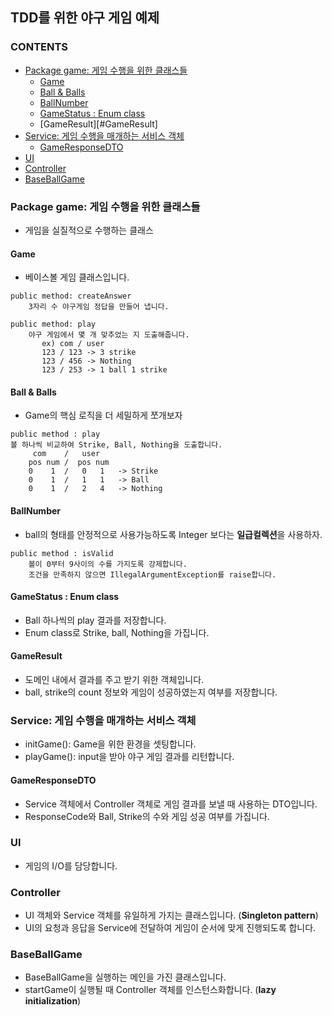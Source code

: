 ## TDD를 위한 야구 게임 예제

### CONTENTS

- [Package game: 게임 수행을 위한 클래스들](#Package-game:-게임-수행을-위한-클래스들)
    - [Game](#Game)
    - [Ball & Balls](#Ball-&-Balls)
    - [BallNumber](#BallNumber)
    - [GameStatus : Enum class](#GameStatus-:-Enum-class)
    - [GameResult][#GameResult]
- [Service: 게임 수행을 매개하는 서비스 객체](Service:-게임-수행을-매개하는-서비스-객체)
    - [GameResponseDTO](#GameResponseDTO)
- [UI](#UI)
- [Controller](#Controller)
- [BaseBallGame](#BaseBallGame)


### Package game: 게임 수행을 위한 클래스들

- 게임을 실질적으로 수행하는 클래스

#### Game

- 베이스볼 게임 클래스입니다.

```
public method: createAnswer
    3자리 수 야구게임 정답을 만들어 냅니다.

public method: play
    야구 게임에서 몇 개 맞추었는 지 도출해줍니다.
       ex) com / user
       123 / 123 -> 3 strike
       123 / 456 -> Nothing
       123 / 253 -> 1 ball 1 strike
```

#### Ball & Balls

- Game의 핵심 로직을 더 세밀하게 쪼개보자

```
public method : play
볼 하나씩 비교하여 Strike, Ball, Nothing을 도출합니다.
     com    /   user
    pos num /  pos num
    0    1  /   0   1   -> Strike
    0    1  /   1   1   -> Ball
    0    1  /   2   4   -> Nothing 
```

#### BallNumber

- ball의 형태를 안정적으로 사용가능하도록 Integer 보다는 **일급컬렉션**을 사용하자.

```
public method : isValid
    볼이 0부터 9사이의 수를 가지도록 강제합니다.
    조건을 만족하지 않으면 IllegalArgumentException를 raise합니다.
```

#### GameStatus : Enum class

- Ball 하나씩의 play 결과를 저장합니다.
- Enum class로 Strike, ball, Nothing을 가집니다.

#### GameResult

- 도메인 내에서 결과를 주고 받기 위한 객체입니다.
- ball, strike의 count 정보와 게임이 성공하였는지 여부를 저장합니다.

### Service: 게임 수행을 매개하는 서비스 객체

- initGame(): Game을 위한 환경을 셋팅합니다.
- playGame(): input을 받아 야구 게임 결과를 리턴합니다.

#### GameResponseDTO

- Service 객체에서 Controller 객체로 게임 결과를 보낼 때 사용하는 DTO입니다.
- ResponseCode와 Ball, Strike의 수와 게임 성공 여부를 가집니다.

### UI

- 게임의 I/O를 담당합니다.

### Controller

- UI 객체와 Service 객체를 유일하게 가지는 클래스입니다. (**Singleton pattern**)
- UI의 요청과 응답을 Service에 전달하여 게임이 순서에 맞게 진행되도록 합니다.

### BaseBallGame

- BaseBallGame을 실행하는 메인을 가진 클래스입니다.
- startGame이 실행될 때 Controller 객체를 인스턴스화합니다. (**lazy initialization**)
